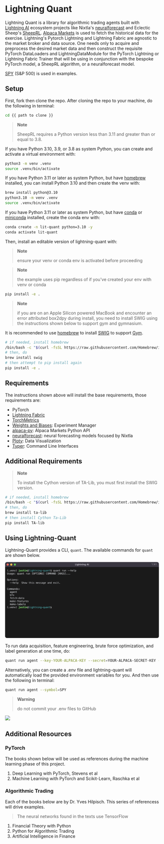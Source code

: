 # Lightning Quant

<!-- # Copyright Justin R. Goheen.
#
# Licensed under the Apache License, Version 2.0 (the "License");
# you may not use this file except in compliance with the License.
# You may obtain a copy of the License at
#
#     http://www.apache.org/licenses/LICENSE-2.0
#
# Unless required by applicable law or agreed to in writing, software
# distributed under the License is distributed on an "AS IS" BASIS,
# WITHOUT WARRANTIES OR CONDITIONS OF ANY KIND, either express or implied.
# See the License for the specific language governing permissions and
# limitations under the License. -->

Lightning Quant is a library for algorithmic trading agents built with [Lightning AI](https://lightning.ai/) ecosystem projects like Nixtla's [neuralforecast](https://github.com/Nixtla/neuralforecast) and Eclectic Sheep's [SheepRL](https://github.com/Eclectic-Sheep/sheeprl). [Alpaca Markets](https://alpaca.markets/) is used to fetch the historical data for the exercise. Lightning's Pytorch Lightning and Lightning Fabric are agnostic to the market broker and data source. One needs only to acquire and preprocess the desired market data and then construct the requisite PyTorch DataLoaders and LightningDataModule for the PyTorch Lightning or Lightning Fabric Trainer that will be using in conjunction with the bespoke PyTorch model, a SheepRL algorithm, or a neuralforecast model.

[SPY](https://www.google.com/finance/quote/SPY:NYSEARCA?sa=X&ved=2ahUKEwjQ-MKp5az_AhV2mYQIHXfxCu4Q3ecFegQIJRAX) (S&P 500) is used in examples.

## Setup

First, fork then clone the repo. After cloning the repo to your machine, do the following in terminal:

```sh
cd {{ path to clone }}
```

> **Note**
>
> SheepRL requires a Python version less than 3.11 and greater than or equal to 3.8.

If you have Python 3.10, 3.9, or 3.8 as system Python, you can create and activate a virtual environment with:

```sh
python3 -m venv .venv
source .venv/bin/activate
```

If you have Python 3.11 or later as system Python, but have [homebrew](https://brew.sh/) installed, you can install Python 3.10 and then create the venv with:

```sh
brew install python@3.10
python3.10 -m venv .venv
source .venv/bin/activate
```

If you have Python 3.11 or later as system Python, but have [conda](https://docs.conda.io/en/latest/) or [miniconda](https://docs.conda.io/en/latest/miniconda.html) installed, create the conda env with:

```sh
conda create -n lit-quant python=3.10 -y
conda activate lit-quant
```

Then, install an editable version of lightning-quant with:

> **Note**
>
> ensure your venv or conda env is activated before proceeding

> **Note**
>
> the example uses pip regardless of if you've created your env with venv or conda

```sh
pip install -e .
```

> **Note**
>
> if you are on an Apple Silicon powered MacBook and encounter an error attributed box2dpy during install, you need to install SWIG using the instructions shown below to support gym and gymnasium.

It is recommended to use [homebrew](https://brew.sh/) to install [SWIG](https://formulae.brew.sh/formula/swig) to support [Gym](https://github.com/openai/gym).

```sh
# if needed, install homebrew
/bin/bash -c "$(curl -fsSL https://raw.githubusercontent.com/Homebrew/install/HEAD/install.sh)"
# then, do
brew install swig
# then attempt to pip install again
pip install -e .
```

## Requirements

The instructions shown above will install the base requirements, those requirements are:

- PyTorch
- [Lightning Fabric](https://lightning.ai/docs/fabric/stable/)
- [TorchMetrics](https://torchmetrics.readthedocs.io/en/stable/)
- [Weights and Biases](https://docs.wandb.ai/guides): Experiment Manager
- [alpaca-py](https://alpaca.markets/docs/python-sdk/): Alpaca Markets Python API
- [neuralforecast](https://github.com/Nixtla/neuralforecast): neural forecasting models focused by Nixtla
- [Ploty](https://plotly.com/python/): Data Visualization
- [Typer](https://typer.tiangolo.com): Command Line Interfaces

## Additional Requirements

> **Note**
>
> To install the Cython version of TA-Lib, you must first install the SWIG version.

```sh
# if needed, install homebrew
/bin/bash -c "$(curl -fsSL https://raw.githubusercontent.com/Homebrew/install/HEAD/install.sh)"
# then, do
brew install ta-lib
# then install Cython Ta-Lib
pip install TA-lib
```

## Using Lightning-Quant

Lightning-Quant provides a CLI, `quant`. The available commands for `quant` are shown below.

![](docs/assets/lightning-quant-run.png)

To run data acquisition, feature engineering, brute force optimization, and label generation at one time, do:

```sh
quant run agent --key-YOUR-ALPACA-KEY --secret=YOUR-ALPACA-SECRET-KEY --symbol=SPY
```

Alternatively, you can create a .env file and lightning-quant will automatically load the provided environment variables for you. And then use the following in terminal:

```sh
quant run agent --symbol=SPY
```

> **Warning**
>
> do not commit your .env files to GitHub

![](docs/assets/agent-run.gif)

## Additional Resources

### PyTorch

The books shown below will be used as references during the machine learning phase of this project.

1. Deep Learning with PyTorch, Stevens et al
2. Machine Learning with PyTorch and Scikit-Learn, Raschka et al

### Algorithmic Trading

Each of the books below are by Dr. Yves Hilpisch. This series of referencess will drive examples.

> The neural networks found in the texts use TensorFlow

1. Financial Theory with Python
2. Python for Algorithmic Trading
3. Artificial Intelligence in Finance

